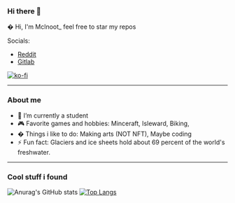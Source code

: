 ### Hi there 👋

� Hi, I'm Mclnoot_ feel free to star my repos

Socials:

* [Reddit](https://reddit.com/user/redditname_mclaine)
* [Gitlab](https://gitlab.com/FanMclaine)

[![ko-fi](https://ko-fi.com/img/githubbutton_sm.svg)](https://ko-fi.com/Q5Q3611TP)

---

### About me

- 🌱 I’m currently a student
- 🎮  Favorite games and hobbies: Minceraft, Isleward, Biking, 
- � Things i like to do: Making arts (NOT NFT), Maybe coding
- ⚡ Fun fact: Glaciers and ice sheets hold about 69 percent of the world's freshwater.

--- 
 
### Cool stuff i found
 
![Anurag's GitHub stats](https://github-readme-stats.vercel.app/api?username=FanMclaine&show_icons=true) 
[![Top Langs](https://github-readme-stats.vercel.app/api/top-langs/?username=FanMclaine&layout=compact)](https://github.com/anuraghazra/github-readme-stats)

